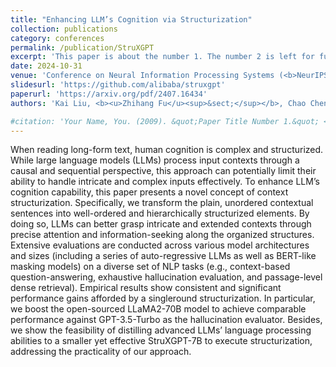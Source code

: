 ```yaml
---
title: "Enhancing LLM’s Cognition via Structurization"
collection: publications
category: conferences
permalink: /publication/StruXGPT
excerpt: 'This paper is about the number 1. The number 2 is left for future work.'
date: 2024-10-31
venue: 'Conference on Neural Information Processing Systems (<b>NeurIPS</b>)'
slidesurl: 'https://github.com/alibaba/struxgpt'
paperurl: 'https://arxiv.org/pdf/2407.16434'
authors: 'Kai Liu, <b><u>Zhihang Fu</u><sup>&sect;</sup></b>, Chao Chen, Wei Zhang, Rongxin Jiang, Fan Zhou, Yaowu Chen, Yue Wu, and Jieping Ye'

#citation: 'Your Name, You. (2009). &quot;Paper Title Number 1.&quot; <i>Journal 1</i>. 1(1).'
---
```


When reading long-form text, human cognition is complex and structurized. While large language models (LLMs) process input contexts through a causal and sequential perspective, this approach can potentially limit their ability to handle intricate and complex inputs effectively. To enhance LLM’s cognition capability, this paper presents a novel concept of context structurization. Specifically, we transform the plain, unordered contextual sentences into well-ordered and hierarchically structurized elements. By doing so, LLMs can better grasp intricate and extended contexts through precise attention and information-seeking along the organized structures. Extensive evaluations are conducted across various model architectures and sizes (including a series of auto-regressive LLMs as well as BERT-like masking models) on a diverse set of NLP tasks (e.g., context-based question-answering, exhaustive hallucination evaluation, and passage-level dense retrieval). Empirical results show consistent and significant performance gains afforded by a singleround structurization. In particular, we boost the open-sourced LLaMA2-70B model to achieve comparable performance against GPT-3.5-Turbo as the hallucination evaluator. Besides, we show the feasibility of distilling advanced LLMs’ language processing abilities to a smaller yet effective StruXGPT-7B to execute structurization, addressing the practicality of our approach.